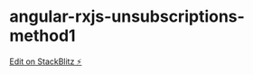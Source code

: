 # angular-rxjs-unsubscriptions-method1

[Edit on StackBlitz ⚡️](https://stackblitz.com/edit/angular-rxjs-unsubscriptions-method1)